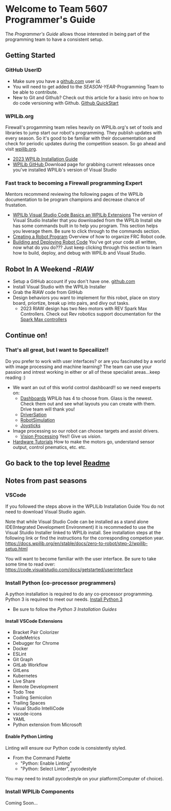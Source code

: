 # Welcome to Team 5607 Programmer's Guide

The *Programmer's Guide* allows those interested in being part of the programming team to have a consistent setup.

## Getting Started

### GitHub UserID

* Make sure you have a [github.com](https://github.com) user id.
* You will need to get added to the *SEASON-YEAR*-Programming Team to be able to contribute.
* New to Git and Github? Check out this article for a basic intro on how to do code versioning with Github. [Github QuickStart](https://docs.github.com/en/get-started/quickstart/hello-world)

  
### WPILib.org
Firewall's progamming team relies heavily on WPILib.org's set of tools and libraries to jump start our robot's programming. They publish updates with every season. So it's good to be familiar with their docuementation and check for periodic updates during the competition season.  So go ahead and visit [wpilib.org](http://wpilib.org).
* [2023 WPILib Installation Guide](https://docs.wpilib.org/en/stable/docs/zero-to-robot/step-2/wpilib-setup.html)
* [WPILib GitHub ](https://github.com/wpilibsuite/allwpilib/releases/tag/v2023.4.3) Download page for grabbing current releasses once you've installed WPILib's version of Visual Studio

### Fast track to becoming a Firewall programming Expert
Mentors recommend reviewing the following pages of the WPILib documentation to be program champions and decrease chance of frustation.
* [WPILIb Visual Studio Code Basics an WPILib Extensions](https://docs.wpilib.org/en/stable/docs/software/vscode-overview/vscode-basics.html) The version of Visual Studio Installer that you downloaded from the WPILib Install site has some commands built in to help you program. This section helps you leverage them. Be sure to click through to the commands section.
*  [Creating a Robot Program](https://docs.wpilib.org/en/stable/docs/software/vscode-overview/creating-robot-program.html) Overview of how to organize FRC Robot code. 
* [Building and Deploying Robot Code](https://docs.wpilib.org/en/stable/docs/software/vscode-overview/deploying-robot-code.html#) You've got your code all written, now what do you do??? Just keep clicking through this section to learn how to build, deploy, and debug with WPILib and Visual Studio.

## Robot In A Weekend -*RIAW*
* Setup a GitHub account if you don't have one. [github.com](https://github.com)
* Install Visual Studio with the WPILib Installer
* Grab the RIAW code from GitHub
* Design behaviors you want to implement for this robot, place on story board, priortize, break up into pairs, and divy out tasks.
  * 2023 RIAW design has two Neo motors with REV Spark Max Controllers. Check out Rev robotics support documentation for the [Spark Max controllers
](https://docs.revrobotics.com/sparkmax/gs-sm)

## Continue on!
### That's all great, but I want to Specailize!!
Do you prefer to work with user interfaces? or are you fascinated by a world with image processing and machine learning?  The team can use your passion and intrest working in either or all of these specialist areas...keep reading :)
* We want an out of this world control dashboard!! so we need exeperts on:
  * [ Dashboards](https://docs.wpilib.org/en/stable/docs/software/dashboards/index.html) WPILib has 4 to choose from. Glass is the newest. Check them out and see what layouts you can create with them. Drive team will thank you!
  * [ DriverSation](https://docs.wpilib.org/en/stable/docs/software/driverstation/index.html#)
  * [ RobotSimulation](https://docs.wpilib.org/en/stable/docs/software/wpilib-tools/robot-simulation/index.html)
  * [ Joysticks ](https://docs.wpilib.org/en/stable/docs/software/basic-programming/joystick.html#driver-station-joysticks)
* Image processing so our robot can choose targets and assist drivers.
  * [ Vision Processing](https://docs.wpilib.org/en/stable/docs/software/vision-processing/index.html) Yes!! Give us _*vision*_.
* [ Hardware Tutorials](https://docs.wpilib.org/en/stable/docs/hardware/hardware-tutorials/index.html) How to make the motors go, understand sensor output, control pnematics, etc. etc.

## Go back to the top level [Readme](https://github.com/FirewallRobotics/ProgrammingSetup/blob/main/README.md#programmingsetup)

## Notes from past seasons
### VSCode
If you followed the steps above in the WPLILib Installation Guide You do not need to download Visual Studio again.

Note that while Visual Studio Code can be installed as a stand alone IDE(Integrated Development Environment) it is recommeded
to use the Visual Stuidio Installer linked to WPILib install. See installation steps at the following link or find the 
instructions for the corresponding competion year.
https://docs.wpilib.org/en/stable/docs/zero-to-robot/step-2/wpilib-setup.html

You will want to become familiar with the user interface.  Be sure to take some time to read over:  https://code.visualstudio.com/docs/getstarted/userinterface

### Install Python (co-processor programmers)

A python installation is required to do any co-processor programming.  Python 3 is required to meet our needs.
[Install Python 3](https://docs.python-guide.org/starting/installation/)
* Be sure to follow the *Python 3 Installation Guides*

#### Install VSCode Extensions

* Bracket Pair Colorizer
* CodeMetrics
* Debugger for Chrome
* Docker
* ESLint
* Git Graph
* GitLab Workflow
* GitLens
* Kubernetes
* Live Share
* Remote Development
* Todo Tree
* Trailing Semicolon
* Trailing Spaces
* Visual Studio IntelliCode
* vscode-icons
* YAML
* Python extension from Microsoft

#### Enable Python Linting

Linting will ensure our Python code is consistently styled.
  * From the Command Palette
    * "Python: Enable Linting"
    * "Python: Select Linter", pycodestyle

You may need to install pycodestyle on your platform(Computer of choice).

### Install WPILib Components

Coming Soon...
